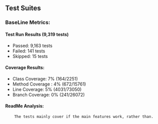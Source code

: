 

## Test Suites

### BaseLine Metrics:

   #### Test Run Results (9,319 tests)
   - Passed: 9,163 tests
   - Failed: 141 tests
   - Skipped: 15 tests

   #### Coverage Results:
   - Class Coverage: 7% (164/2251)
   - Method Coverage : 4% (672/15761)
   - Line Coverage: 5% (4031/73050)
   - Branch Coverage: 0% (241/26072)

   #### ReadMe Analysis:
        The tests mainly cover if the main features work, rather than. 
                                                                                                            
